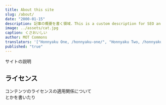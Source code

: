 ```yaml
---
title: About this site
slug: /about/
date: "2000-01-15"
description: 記事の概要を書く領域．This is a custom description for SEO and Open Graph purposes, rather than the default generated excerpt. Simply add a description field to the frontmatter.
image: ../assets/cat.jpg
caption: くさおいしい
author: MOT Commons
translators: '["Honnyaku One, /honnyaku-one/", "Honnyaku Two, /honnyaku-two/"]'
published: "true"
---
```


サイトの説明

## ライセンス
コンテンツのライセンスの適用関係について  
とかを書いたり

